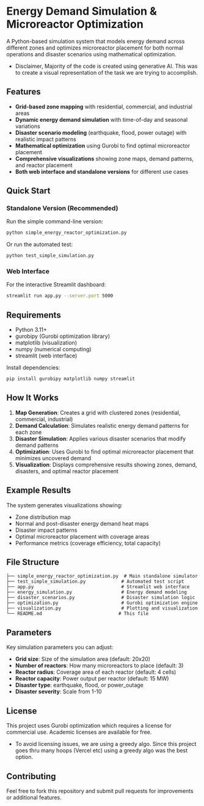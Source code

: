 # Energy Demand Simulation & Microreactor Optimization

A Python-based simulation system that models energy demand across different zones and optimizes microreactor placement for both normal operations and disaster scenarios using mathematical optimization.
- Disclaimer, Majority of the code is created using generative AI. This was to create a visual representation of the task we are trying to accomplish.
## Features

- **Grid-based zone mapping** with residential, commercial, and industrial areas
- **Dynamic energy demand simulation** with time-of-day and seasonal variations
- **Disaster scenario modeling** (earthquake, flood, power outage) with realistic impact patterns
- **Mathematical optimization** using Gurobi to find optimal microreactor placement
- **Comprehensive visualizations** showing zone maps, demand patterns, and reactor placement
- **Both web interface and standalone versions** for different use cases

## Quick Start

### Standalone Version (Recommended)

Run the simple command-line version:

```bash
python simple_energy_reactor_optimization.py
```

Or run the automated test:

```bash
python test_simple_simulation.py
```

### Web Interface

For the interactive Streamlit dashboard:

```bash
streamlit run app.py --server.port 5000
```

## Requirements

- Python 3.11+
- gurobipy (Gurobi optimization library)
- matplotlib (visualization)
- numpy (numerical computing)
- streamlit (web interface)

Install dependencies:

```bash
pip install gurobipy matplotlib numpy streamlit
```

## How It Works

1. **Map Generation**: Creates a grid with clustered zones (residential, commercial, industrial)
2. **Demand Calculation**: Simulates realistic energy demand patterns for each zone
3. **Disaster Simulation**: Applies various disaster scenarios that modify demand patterns
4. **Optimization**: Uses Gurobi to find optimal microreactor placement that minimizes uncovered demand
5. **Visualization**: Displays comprehensive results showing zones, demand, disasters, and optimal reactor placement

## Example Results

The system generates visualizations showing:
- Zone distribution map
- Normal and post-disaster energy demand heat maps
- Disaster impact patterns
- Optimal microreactor placement with coverage areas
- Performance metrics (coverage efficiency, total capacity)

## File Structure

```
├── simple_energy_reactor_optimization.py  # Main standalone simulator
├── test_simple_simulation.py             # Automated test script
├── app.py                                # Streamlit web interface
├── energy_simulation.py                  # Energy demand modeling
├── disaster_scenarios.py                 # Disaster simulation logic
├── optimization.py                       # Gurobi optimization engine
├── visualization.py                      # Plotting and visualization
└── README.md                            # This file
```

## Parameters

Key simulation parameters you can adjust:

- **Grid size**: Size of the simulation area (default: 20x20)
- **Number of reactors**: How many microreactors to place (default: 3)
- **Reactor radius**: Coverage area of each reactor (default: 4 cells)
- **Reactor capacity**: Power output per reactor (default: 15 MW)
- **Disaster type**: earthquake, flood, or power_outage
- **Disaster severity**: Scale from 1-10

## License

This project uses Gurobi optimization which requires a license for commercial use. Academic licenses are available for free.
- To avoid licensing issues, we are using a greedy algo. Since this project goes thru many hoops (Vercel etc) using a greedy algo was the best option.

## Contributing

Feel free to fork this repository and submit pull requests for improvements or additional features.
